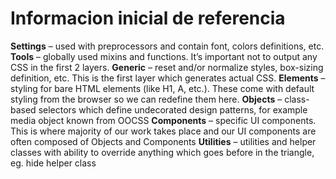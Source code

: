 # Informacion inicial de referencia
	
**Settings** – used with preprocessors and contain font, colors definitions, etc.
**Tools** – globally used mixins and functions. It’s important not to output any CSS in the first 2 layers.
**Generic** – reset and/or normalize styles, box-sizing definition, etc. This is the first layer which generates actual CSS.
**Elements** – styling for bare HTML elements (like H1, A, etc.). These come with default styling from the browser so we can redefine them here.
**Objects** – class-based selectors which define undecorated design patterns, for example media object known from OOCSS
**Components** – specific UI components. This is where majority of our work takes place and our UI components are often composed of Objects and Components
**Utilities** – utilities and helper classes with ability to override anything which goes before in the triangle, eg. hide helper class
